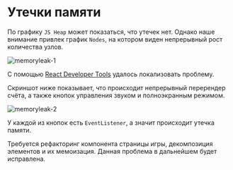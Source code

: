 # Утечки памяти

По графику `JS Heap` может показаться, что утечек нет.
Однако наше внимание привлек график `Nodes`, на котором виден непрерывный рост количества узлов.

[//]: # (memoryleak-1.png)
<img alt="memoryleak-1" src="https://user-images.githubusercontent.com/15361093/219477754-4d4d9317-d6bc-4bf4-8619-da5a2a0e7e7f.png">

С помощью [React Developer Tools](https://chrome.google.com/webstore/detail/react-developer-tools/fmkadmapgofadopljbjfkapdkoienihi) удалось локализовать проблему.

Скриншот ниже показывает, что происходит непрерывный перерендер счёта, а также кнопок управления звуком и полноэкранным режимом.

[//]: # (memoryleak-2.gif)
![memoryleak-2](https://user-images.githubusercontent.com/15361093/219477804-bb612484-3ae4-4ab1-8e20-b380277f4eea.gif)

У каждой из кнопок есть `EventListener`, а значит происходит утечка памяти.

Требуется рефакторинг компонента страницы игры, декомпозиция элементов и их мемоизация.
Данная проблема в дальнейшем будет исправлена.
